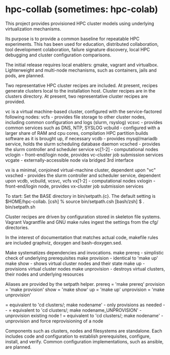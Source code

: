 # hpc-collab (sometimes: hpc-colab)

This project provides provisioned HPC cluster models using underlying virtualization mechanisms.

Its purpose is to provide a common baseline for repeatable HPC experiments. This has been used for education, distributed collaboration, tool development colaboration, failure signature discovery, local HPC debugging and cluster configuration comparisons.

The initial release requires local enablers: gmake, vagrant and virtualbox. Lighterweight and multi-node mechanisms, such as containers, jails and pods, are planned.

Two representative HPC cluster recipes are included. At present, recipes generate clusters local to the installation host. Cluster recipes are in the clusters directory. At present, two representative cluster recipes are provided.

 vc is a virtual machine-based cluster, configured with the service-factored following nodes:
  vcfs		- provides file storage to other cluster nodes, including common configuration and logs (slurm, rsyslog)
  vcsvc		- provides common services such as DNS, NTP, SYSLOG
  vcbuild	- configured with a larger share of RAM and cpu cores,
  		  compilation HPC partition
  		  builds software as it is brought up, if necessary
  vcdb		- provides mysql/mariadb service, holds the slurm scheduling database daemon
  vcsched	- provides the slurm controller and scheduler service
  vc[1-2]	- computational nodes
  vclogin	- front-end/login node, provides vc-cluster job submission services
  vcgate	- externally-accessible node via bridged 3rd interface

 vx is a minimal, conjoined virtual-machine cluster, dependent upon "vc"
  vxsched	- provides the slurm controller and scheduler service, dependent upon vcdb, vcbuild, vcsvc, vcfs
  vx[1-2]	- computational nodes
  vxlogin	- front-end/login node, provides vx-cluster job submission services

To start:
Set the BASE directory in bin/setpath.{c}. The default setting is $HOME/hpc-collab.
 [csh] % source bin/setpath.csh
 [bash/zsh] $ . bin/setpath.sh

Cluster recipes are driven by configuration stored in skeleton file systems. Vagrant Vagrantfile and GNU make rules ingest the settings from the cfg/<nodenames> directories.

In the interest of documentation that matches actual code, makefile rules are included graphviz, doxygen and bash-doxygen.sed.

Make systematizes dependencies and invocations.
 make prereq      - simplistic check of underlying prerequisites
 make provision   - identical to 'make up'
 make show        - shows virtual cluster nodes and their state
 make up          - provisions virtual cluster nodes
 make unprovision - destroys virtual clusters, their nodes and underlying resources

Aliases are provided by the setpath helper.
  prereq	= 'make prereq'
  provision	= 'make provision'
  show		= 'make show'
  up		= 'make up'
  unprovision	= 'make unprovision'

  <nodename>	= equivalent to 'cd clusters/<CL>; make nodename' - only provisions as needed
  <nodename>--	= equivalent to 'cd clusters/<CL>; make nodename_UNPROVISION' - unprovision existing node
  <nodename>!	= equivalent to 'cd clusters/<CL>; make nodename' - unprovision and force reprovisioning of a node

Components such as clusters, nodes and filesystems are standalone. Each includes code and configuration to establish prerequisites, configure, install, and verify. Common configuration implementations, such as ansible, are planned.
